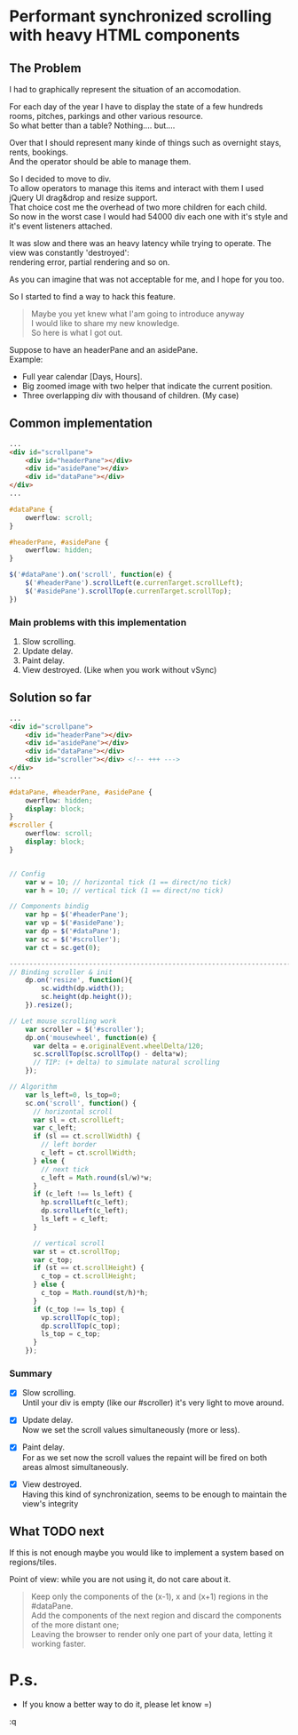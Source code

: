 Performant synchronized scrolling with heavy HTML components
============================================================

The Problem
------------
I had to graphically represent the situation of an accomodation.  

For each day of the year I have to display the state of a few hundreds
rooms, pitches, parkings and other various resource.  
So what better than a table? Nothing.... but....

Over that I should represent many kinde of things such as overnight stays, rents,
bookings.  
And the operator should be able to manage them.  

So I decided to move to div.  
To allow operators to manage this items and interact with them I used jQuery UI
 drag&drop and resize support.  
That choice cost me the overhead of two more children for each child.  
So now in the worst case I would had 54000 div 
each one with it's style and it's event listeners attached.  

It was slow and there was an heavy latency while trying to operate.
The view was constantly 'destroyed':  
rendering error, partial rendering and so on.  

As you can imagine that was not acceptable for me, and I hope for you too.  

So I started to find a way to hack this feature.  

> Maybe you yet knew what I'am going to introduce anyway  
> I would like to share my new knowledge.  
> So here is what I got out.  



Suppose to have an headerPane and an asidePane.  
Example:
- Full year calendar [Days, Hours].  
- Big zoomed image with two helper that indicate the current position.  
- Three overlapping div with thousand of children.  (My case)  

Common implementation
---------------------
```html
...
<div id="scrollpane">
    <div id="headerPane"></div>
    <div id="asidePane"></div>
    <div id="dataPane"></div>
</div>
...
```

```css
#dataPane {
    owerflow: scroll;
}

#headerPane, #asidePane {
    owerflow: hidden;
}
```

```javascript
$('#dataPane').on('scroll', function(e) {
    $('#headerPane').scrollLeft(e.currenTarget.scrollLeft);
    $('#asidePane').scrollTop(e.currenTarget.scrollTop);
})
```

### Main problems with this implementation
1. Slow scrolling.
2. Update delay.
3. Paint delay.
4. View destroyed. (Like when you work without vSync)

Solution so far
---------------
```html
...
<div id="scrollpane">
    <div id="headerPane"></div>
    <div id="asidePane"></div>
    <div id="dataPane"></div>
    <div id="scroller"></div> <!-- +++ --->
</div>
...
```

```css
#dataPane, #headerPane, #asidePane {
    owerflow: hidden;
    display: block;
}
#scroller {
    owerflow: scroll;
    display: block;
}
```

```javascript

// Config
    var w = 10; // horizontal tick (1 == direct/no tick)
    var h = 10; // vertical tick (1 == direct/no tick)

// Components bindig
    var hp = $('#headerPane');
    var vp = $('#asidePane');
    var dp = $('#dataPane');
    var sc = $('#scroller');
    var ct = sc.get(0);

--------------------------------------------------------------------------------
// Binding scroller & init
    dp.on('resize', function(){
        sc.width(dp.width());
        sc.height(dp.height());
    }).resize();

// Let mouse scrolling work
    var scroller = $('#scroller');
    dp.on('mousewheel', function(e) {
      var delta = e.originalEvent.wheelDelta/120;
      sc.scrollTop(sc.scrollTop() - delta*w); 
      // TIP: (+ delta) to simulate natural scrolling
    });

// Algorithm
    var ls_left=0, ls_top=0;
    sc.on('scroll', function() {
      // horizontal scroll
      var sl = ct.scrollLeft;
      var c_left;
      if (sl == ct.scrollWidth) {
        // left border
        c_left = ct.scrollWidth;
      } else {
        // next tick
        c_left = Math.round(sl/w)*w;
      }
      if (c_left !== ls_left) {
        hp.scrollLeft(c_left);
        dp.scrollLeft(c_left);
        ls_left = c_left;
      } 

      // vertical scroll
      var st = ct.scrollTop;
      var c_top;
      if (st == ct.scrollHeight) {
        c_top = ct.scrollHeight;
      } else {
        c_top = Math.round(st/h)*h;
      }
      if (c_top !== ls_top) {
        vp.scrollTop(c_top);
        dp.scrollTop(c_top);
        ls_top = c_top;
      }
    });
```

### Summary
- [X] Slow scrolling.  
    Until your div is empty (like our #scroller) it's very light to move around.
- [X] Update delay.  
    Now we set the scroll values simultaneously (more or less).
- [X] Paint delay.  
    For as we set now the scroll values the repaint will be fired on both areas almost simultaneously.  
- [X] View destroyed.  
    Having this kind of synchronization, seems to be enough to maintain the view's integrity


What TODO next
--------------
If this is not enough maybe you would like to implement a system based on regions/tiles.

Point of view: while you are not using it, do not care about it.  

> Keep only the components of the (x-1), x and (x+1) regions in the #dataPane.  
> Add the components of the next region and discard the components of the more distant one;  
> Leaving the browser to render only one part of your data, letting it working faster.  

P.s.
====
* If you know a better way to do it, please let know =)

:q
